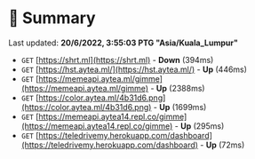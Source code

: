 # 📖 Summary
Last updated: **20/6/2022, 3:55:03 PTG "Asia/Kuala_Lumpur"**

- `GET` [https://shrt.ml](https://shrt.ml) - **Down** (394ms)
- `GET` [https://hst.aytea.ml/](https://hst.aytea.ml/) - **Up** (446ms)
- `GET` [https://memeapi.aytea.ml/gimme](https://memeapi.aytea.ml/gimme) - **Up** (2388ms)
- `GET` [https://color.aytea.ml/4b31d6.png](https://color.aytea.ml/4b31d6.png) - **Up** (1699ms)
- `GET` [https://memeapi.aytea14.repl.co/gimme](https://memeapi.aytea14.repl.co/gimme) - **Up** (295ms)
- `GET` [https://teledrivemy.herokuapp.com/dashboard](https://teledrivemy.herokuapp.com/dashboard) - **Up** (72ms)
